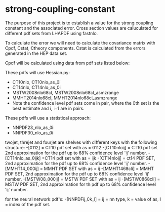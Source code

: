 # strong-coupling-constant

The purpose of this project is to establish a value for the strong coupling constant and the associated error.
Cross section values are caluculated for different pdf sets from LHAPDF using fastnlo.

To calculate the error we will need to calculate the covariance matrix with Cpdf, Cstat, Ctheory components.
Cstat is calculated from the errors generated in the HEP data set. 

Cpdf will be calculated using data from pdf sets listed below:

These pdfs will use Hessian.py:
- CT10nlo, CT10nlo_as_0i
- CT14nlo, CT14nlo_as_0i
- MSTW2008nlo68cl, MSTW2008nlo68cl_asmzrange
- MMHT2014nlo68cl, MMHT2014nlo68cl_asmzrange
- Note the confidence level pdf sets come in pair, where the 0th set is the best estimate and i, i+1 are in pairs.

These pdfs will use a statistical approach:
- NNPDF23_nlo_as_0i
- NNPDF30_nlo_as_0i

twojet, threjet and fourjet are shelves with different keys with the following structure:
-[0112] = CT10 pdf set with as = 0112
-[CT10nloij] = CT10 pdf set 2nd approximation for the pdf up to 68% confidence level 'ij' number.
-[CT14nlo_as_0ijk] =CT14 pdf set with as = ijk
-[CT14nloij] = ct14 PDF SET, 2nd approximation for the pdf up to 68% confidence level 'ij' number.
-[MMHT14_000ij] = MMHT PDF SET with as = ij
-[MMHT1468cli] = MMHT PDF SET, 2nd approximation for the pdf up to 68% confidence level 'ij' number.
-[MSTW08_000ij] = MSTW PDF SET with as = ij
-[MSTW0868cli] = MSTW PDF SET, 2nd approximation for th pdf up to 68% confidence level 'ij' number.


for the neural network pdf's:
-[NNPDFij_0k_l] = ij = nn type, k = value of as, l = index of the pdf set.

